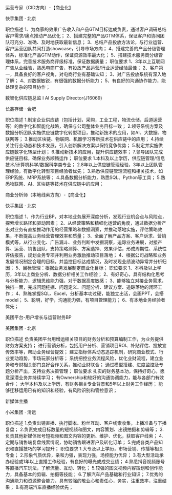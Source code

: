 运营专家（CID方向）-【商业化】

快手集团 · 北京

职位描述
1、为商家的效果广告收入和产品GTM目标达成负责，通过客户调研总结客户需求/痛点推动产品优化；
2、搭建完整的产品GTM体系，保证客户和协同团队可充分、准确、及时地获取最新信息；
3、总结产品投放方法论，与行业运营、客户运营团队共同打造showcase，引导市场方向；
4、搭建完善的产品分级管理体系，标准化产品GTM动作，保证资源效率最大化；
5、搭建技术服务商分级管理体系，完善技术服务商评级标准，保证数据质量；
职位要求
1、3年以上互联网广告从业经验，熟悉电商广告，有投放产品运营/行业运营经验最佳；
2、客户第一，具备良好的客户视角，对电商行业有基础认知；
3、对广告投放系统有深入地了解；
4、对数据敏锐，有很强的数据分析能力；
5、有良好的沟通协作能力，能处理复杂的项目协作；




数智化供应链总监 I AI Supply Director(J16069)

长鑫存储 · 合肥

职位描述
1.制定企业供应链（包括计划，采购，工业工程，物流仓储，后道运营等）的数字化和智能化战略，确保与公司整体业务目标一致；
2.领导系统方案及数据分析团队实施供应链数字化转型项目，推动新技术的应用，如AI、大数据、物联网等；
3.推动区块链、物联网、机器学习等新技术在供应链中的应用；
4.持续关注行业动态和技术发展，引入创新解决方案以保持竞争优势；
5.制定并实施供应链数字化转型计划；
6.推动新技术的应用，提升供应链效率；
7.领导团队完成供应链目标，确保业务顺畅运作；
职位要求
1.本科及以上学历，供应链管理/信息技术/计算机科学/数据科学类专业；
2.8年以上供应链管理经验，3年以上团队管理经验，有数字化转型项目经验者优先；
3.熟悉供应链管理流程和相关技术，如ERP系统、MRP系统等；
4.具备数据分析能力，熟悉SQL、Python等工具；
5.熟悉物联网、AI、区块链等技术在供应链中的应用；


商业分析师（本地线索方向）-【商业化】

快手集团 · 北京

职位描述
1、作为行业BP，对本地业务展开深度分析，发现行业机会点与风险点，探索增长路径和驱动因素；
2、从经营策略和精细化运营的角度，通过数据分析产出对业务有直接推动作用的经营策略和数据洞察，并推动落地实施，评估策略效果，不断提高业务经营管理效率和质量；
3、全面了解产品方案、客户诉求、营销模式等，从行业变化、广告漏斗、业务判断中发掘洞察，追踪业务进展，对接产算、运营、销售团队，支持策略测算、方案选择、效果评估，形成周期性、系统性评估报告，规划业务专项并利用业务激励推动项目落地；
4、根据公司战略和业务发展情况制定合理的目标，并监控目标达成情况，及时发现业绩波动异常并分析归因；
5、目标管理：根据业务发展制定商业化目标；
职位要求
1、本科及以上学历，3年以上商业分析、数据分析相关工作经验；
2、有好奇心，具有结构化思考与分析能力，逻辑思维能力强，对于数据高度敏感；
3、能够独立对接业务需求，独挡一面，完成问题挖掘、问题定义、问题分析、建议方案、追踪落地的闭环工作；
4、熟练掌握SQL、Excel，分析基本功过硬，能独立出活，会画PPT，会搭model；
5、聪明，好学，沟通能力强，有项目管理能力；
6、有本地业务经验者优先；



美团平台-用户增长与运营财务BP

美团集团 · 北京

职位描述
负责美团平台用增运相关项目的财务分析和预算编制工作，为业务提供财务方案支持；
进行营销分析，包括用户分析、营销项目ROI、补贴评估、投放宣传效率等，帮助业务经营提效；
建立指标体系动态追踪机制，研究商业模式、行业变动趋势，市场玩家分析等；
系统把控业务流程风险，优化业财流程，建立业务和专财相关部门良好合作关系，推动业财联合；
通过模型搭建、进度监控及专题分析产出，支持业务决策管理；
职位要求
扎实的财务基本功，保持好奇心，愿意深潜业务并持续学习；
有Ownership和较好的沟通协调能力，能与各部门有效合作；
大学本科及以上学历，有财务相关专业背景和5年以上财务工作经历；
能够迁移运用已有的知识和经验，有风险识别和管控意识；


新媒体主播

小米集团 · 清远

职位描述
1.负责出镜直播、执行脚本、粉丝互动、客户线索收集，上播准备与下播复盘；
2.负责完成目标数量的短视频和图文，内容策划、出镜拍摄和剪辑等；
3.负责其他新媒体账号短视频和图文内容的更新、维护、优化，获取客户线索；
4.定期与销售端复盘线索情况，协助销售跟进客户及转化订单；
5.完成各类产品知识和直播技巧的学习提升；
职位要求
1.大专及以上学历，市场营销、传播等相关专业；
2.形象气质优异，亲和力强，表现力强，场控能力优异；
3.有大型活动承办经验或1年以上直播工作经验，有良好的曝光或成交业绩；
4.熟悉抖音视频账号等直播汽车玩法，了解流量、互动、转化；
5.较强的图文视频内容策划和创作能力，具备基本的剪辑、拍摄等技能；
6.了解汽车产品基础和行业知识；
7.优秀的沟通能力和资源整合能力，具有较强的敬业心和责任心，务实，注重效率，注重结果；
8.有高端汽车直播经验优先；


